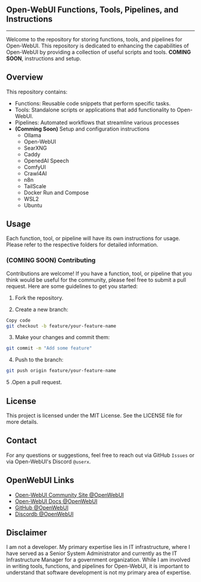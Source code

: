 ## Open-WebUI Functions, Tools, Pipelines, and Instructions
------------------------------
Welcome to the repository for storing functions, tools, and pipelines for Open-WebUI. This repository is dedicated to enhancing the capabilities of Open-WebUI by providing a collection of useful scripts and tools.
**COMING SOON**, instructions and setup.

## Overview
This repository contains:

- Functions: Reusable code snippets that perform specific tasks.
- Tools: Standalone scripts or applications that add functionality to Open-WebUI.
- Pipelines: Automated workflows that streamline various processes
- **(Comming Soon)** Setup and configuration instructions
  - Ollama
  - Open-WebUI
  - SearXNG
  - Caddy
  - OpenedAI Speech
  - ComfyUI
  - Crawl4AI
  - n8n
  - TailScale
  - Docker Run and Compose
  - WSL2
  - Ubuntu

## Usage
Each function, tool, or pipeline will have its own instructions for usage. Please refer to the respective folders for detailed information.

### **(COMING SOON)** Contributing
Contributions are welcome! If you have a function, tool, or pipeline that you think would be useful for the community, please feel free to submit a pull request. Here are some guidelines to get you started:

1. Fork the repository.

2. Create a new branch:

```bash
Copy code
git checkout -b feature/your-feature-name
```

3. Make your changes and commit them:

```bash
git commit -m "Add some feature"
```

4. Push to the branch:

```bash
git push origin feature/your-feature-name
```
5 .Open a pull request.

## License
This project is licensed under the MIT License. See the LICENSE file for more details.

## Contact
For any questions or suggestions, feel free to reach out via GitHub `Issues` or via Open-WebUI's Discord `@userx`.

## OpenWebUI Links
- <a href="https://openwebui.com/" target="_blank">Open-WebUI Community Site @OpenWebUI</a>
- <a href="https://docs.openwebui.com/" target="_blank">Open-WebUI Docs @OpenWebUI</a>
- <a href="https://github.com/open-webui/open-webui" target="_blank">GitHub @OpenWebUI</a>
- <a href="https://discord.gg/5rJgQTnV4s" target="_blank">Discordb @OpenWebUI</a>

## Disclaimer
I am not a developer. My primary expertise lies in IT infrastructure, where I have served as a Senior System Administrator and currently as the IT Infrastructure Manager for a government organization. While I am involved in writing tools, functions, and pipelines for Open-WebUI, it is important to understand that software development is not my primary area of expertise.
